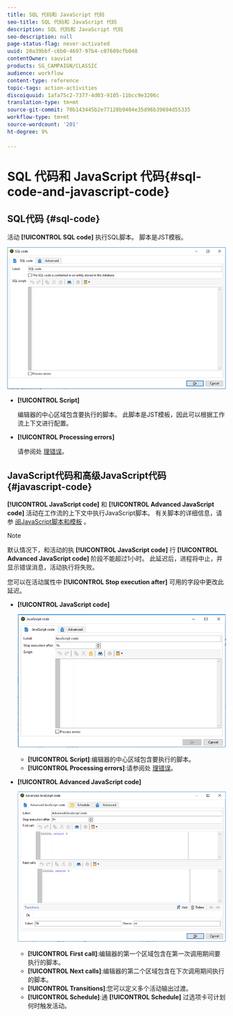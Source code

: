 ```yaml
---
title: SQL 代码和 JavaScript 代码
seo-title: SQL 代码和 JavaScript 代码
description: SQL 代码和 JavaScript 代码
seo-description: null
page-status-flag: never-activated
uuid: 20a39bbf-c6b0-4697-97b4-c07609cfb048
contentOwner: sauviat
products: SG_CAMPAIGN/CLASSIC
audience: workflow
content-type: reference
topic-tags: action-activities
discoiquuid: 1afa75c2-7377-4d03-9105-11bcc9e3206c
translation-type: tm+mt
source-git-commit: 70b143445b2e77128b9404e35d96b39694d55335
workflow-type: tm+mt
source-wordcount: '201'
ht-degree: 9%

---
```



# SQL 代码和 JavaScript 代码{#sql-code-and-javascript-code}

## SQL代码 {#sql-code}

活动 **[!UICONTROL SQL code]** 执行SQL脚本。 脚本是JST模板。

![](assets/sql_code.png)

* **[!UICONTROL Script]**

   编辑器的中心区域包含要执行的脚本。 此脚本是JST模板，因此可以根据工作流上下文进行配置。

* **[!UICONTROL Processing errors]**

   请参阅处 [理错误](../../workflow/using/monitoring-workflow-execution.md#processing-errors)。

## JavaScript代码和高级JavaScript代码 {#javascript-code}

**[!UICONTROL JavaScript code]** 和 **[!UICONTROL Advanced JavaScript code]** 活动在工作流的上下文中执行JavaScript脚本。 有关脚本的详细信息，请参 [阅JavaScript脚本和模板](../../workflow/using/javascript-scripts-and-templates.md) 。

>[!NOTE]
>
>默认情况下，和活动的执 **[!UICONTROL JavaScript code]** 行 **[!UICONTROL Advanced JavaScript code]** 阶段不能超过1小时。 此延迟后，进程将中止，并显示错误消息，活动执行将失败。
>
>您可以在活动属性中 **[!UICONTROL Stop execution after]** 可用的字段中更改此延迟。

* **[!UICONTROL JavaScript code]**

   ![](assets/javascript_code.png)

   * **[!UICONTROL Script]**:编辑器的中心区域包含要执行的脚本。
   * **[!UICONTROL Processing errors]**:请参阅处 [理错误](../../workflow/using/monitoring-workflow-execution.md#processing-errors)。

* **[!UICONTROL Advanced JavaScript code]**

   ![](assets/advanced_javascript_code.png)

   * **[!UICONTROL First call]**:编辑器的第一个区域包含在第一次调用期间要执行的脚本。
   * **[!UICONTROL Next calls]**:编辑器的第二个区域包含在下次调用期间执行的脚本。
   * **[!UICONTROL Transitions]**:您可以定义多个活动输出过渡。
   * **[!UICONTROL Schedule]**:通 **[!UICONTROL Schedule]** 过选项卡可计划何时触发活动。
